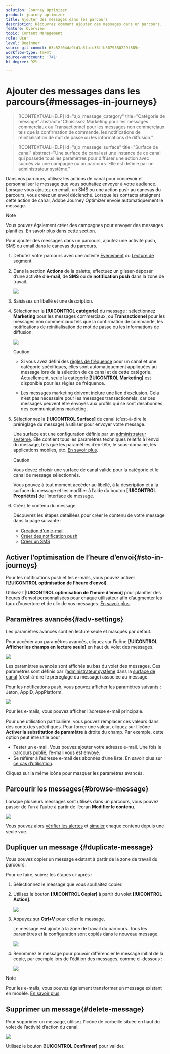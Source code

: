 ```yaml
---
solution: Journey Optimizer
product: journey optimizer
title: Ajouter des messages dans les parcours
description: Découvrez comment ajouter des messages dans un parcours.
feature: Overview
topic: Content Management
role: User
level: Beginner
source-git-commit: 63c52f04da9fd1a5fafc36ffb5079380229f885e
workflow-type: tm+mt
source-wordcount: '741'
ht-degree: 92%

---
```



# Ajouter des messages dans les parcours{#messages-in-journeys}

>[!CONTEXTUALHELP]
>id="ajo_message_category"
>title="Catégorie de message"
>abstract="Choisissez Marketing pour les messages commerciaux ou Transactionnel pour les messages non commerciaux tels que la confirmation de commande, les notifications de réinitialisation de mot de passe ou les informations de diffusion."

>[!CONTEXTUALHELP]
>id="ajo_message_surface"
>title="Surface de canal"
>abstract="Une surface de canal est une instance de ce canal qui possède tous les paramètres pour diffuser une action avec succès via une campagne ou un parcours. Elle est définie par un administrateur système."

Dans vos parcours, utilisez les actions de canal pour concevoir et personnaliser le message que vous souhaitez envoyer à votre audience. Lorsque vous ajoutez un email, un SMS ou une action push au canevas du parcours, vous créez un envoi déclenché. Lorsque les contacts atteignent cette action de canal, Adobe Journey Optimizer envoie automatiquement le message.


>[!NOTE]
>Vous pouvez également créer des campagnes pour envoyer des messages planifiés. En savoir plus dans [cette section](../campaigns/get-started-with-campaigns.md).


Pour ajouter des messages dans un parcours, ajoutez une activité push, SMS ou email dans le canevas du parcours.

1. Débutez votre parcours avec une activité [Événement](../building-journeys/general-events.md) ou [Lecture de segment](../building-journeys/read-segment.md).

1. Dans la section **Actions** de la palette, effectuez un glisser-déposer d’une activité d’**e-mail**, de **SMS** ou de **notification push** dans la zone de travail.

   ![](assets/add-a-message.png)

1. Saisissez un libellé et une description.

1. Sélectionner la **[!UICONTROL catégorie]** du message : sélectionnez **Marketing** pour les messages commerciaux, ou **Transactionnel** pour les messages non commerciaux tels que la confirmation de commande, les notifications de réinitialisation de mot de passe ou les informations de diffusion.

   ![](assets/inline-message-category.png)

   >[!CAUTION]
   >
   >* Si vous avez défini des [règles de fréquence](../configuration/frequency-rules.md) pour un canal et une catégorie spécifiques, elles sont automatiquement appliquées au message lors de la sélection de ce canal et de cette catégorie. Actuellement, seule la catégorie **[!UICONTROL Marketing]** est disponible pour les règles de fréquence.
   >
   >* Les messages marketing doivent inclure une [lien d’exclusion](../privacy/opt-out.md#opt-out-management). Cela n’est pas nécessaire pour les messages transactionnels, car ces messages peuvent être envoyés aux profils qui se sont désabonnés des communications marketing.


1. Sélectionnez la **[!UICONTROL Surface]** de canal (c’est-à-dire le préréglage du message) à utiliser pour envoyer votre message.

   Une surface est une configuration définie par un [administrateur système](../start/path/administrator.md). Elle contient tous les paramètres techniques relatifs à l’envoi du message, tels que les paramètres d’en-tête, le sous-domaine, les applications mobiles, etc. [En savoir plus](../configuration/channel-surfaces.md).

   >[!CAUTION]
   >
   >Vous devez choisir une surface de canal valide pour la catégorie et le canal de message sélectionnés.

   Vous pouvez à tout moment accéder au libellé, à la description et à la surface du message et les modifier à l’aide du bouton **[!UICONTROL Propriétés]** de l’interface de message.

1. Créez le contenu du message.

   Découvrez les étapes détaillées pour créer le contenu de votre message dans la page suivante :

   * [Création d&#39;un e-mail](create-email.md)
   * [Créer des notification push](create-push.md)
   * [Créer un SMS](create-sms.md)

## Activer l’optimisation de l’heure d’envoi{#sto-in-journeys}

Pour les notifications push et les e-mails, vous pouvez activer l’**[!UICONTROL optimisation de l’heure d’envoi]**.

Utilisez l’**[!UICONTROL optimisation de l’heure d’envoi]** pour planifier des heures d’envoi personnalisées pour chaque utilisateur afin d’augmenter les taux d’ouverture et de clic de vos messages. [En savoir plus](../messages/send-time-optimization.md).

## Paramètres avancés{#adv-settings}

Les paramètres avancés sont en lecture seule et masqués par défaut.

Pour accéder aux paramètres avancés, cliquez sur l’icône **[!UICONTROL Afficher les champs en lecture seule]** en haut du volet des messages.

![](assets/show-read-only.png)

Les paramètres avancés sont affichés au bas du volet des messages. Ces paramètres sont définis par l’[administrateur système](../start/path/administrator.md) dans la [surface de canal](../configuration/channel-surfaces.md) (c’est-à-dire le préréglage du message) associée au message.

Pour les notifications push, vous pouvez afficher les paramètres suivants : Jeton, AppID, AppPlatform.

![](assets/push-adv-parameters.png)

Pour les e-mails, vous pouvez afficher l’adresse e-mail principale.

Pour une utilisation particulière, vous pouvez remplacer ces valeurs dans des contextes spécifiques. Pour forcer une valeur, cliquez sur l’icône **Activer la substitution de paramètre** à droite du champ. Par exemple, cette option peut être utile pour :

* Tester un e-mail. Vous pouvez ajouter votre adresse e-mail. Une fois le parcours publié, l’e-mail vous est envoyé.
* Se référer à l’adresse e-mail des abonnés d’une liste. En savoir plus sur [ce cas d’utilisation](../building-journeys/message-to-subscribers-uc.md).

Cliquez sur la même icône pour masquer les paramètres avancés.

## Parcourir les messages{#browse-message}

Lorsque plusieurs messages sont utilisés dans un parcours, vous pouvez passer de l’un à l’autre à partir de l’écran **Modifier le contenu**.

![](assets/inline-messages-multi-content.png)

Vous pouvez alors [vérifier les alertes](alerts.md) et [simuler](../design/preview.md) chaque contenu depuis une seule vue.

## Dupliquer un message {#duplicate-message}

Vous pouvez copier un message existant à partir de la zone de travail du parcours.

Pour ce faire, suivez les étapes ci-après :

1. Sélectionnez le message que vous souhaitez copier.

1. Utilisez le bouton **[!UICONTROL Copier]** à partir du volet **[!UICONTROL Action]**.

   ![](assets/message-duplicate.png)

1. Appuyez sur **Ctrl+V** pour coller le message.

   Le message est ajouté à la zone de travail du parcours. Tous les paramètres et la configuration sont copiés dans le nouveau message.

   ![](assets/message-duplicated.png)

1. Renommez le message pour pouvoir différencier le message initial de la copie, par exemple lors de l’édition des messages, comme ci-dessous :

   ![](assets/multi-message.png)


>[!NOTE]
>
>Pour les e-mails, vous pouvez également transformer un message existant en modèle. [En savoir plus](../design/email-templates.md).

## Supprimer un message{#delete-message}

Pour supprimer un message, utilisez l’icône de corbeille située en haut du volet de l’activité d’action du canal.

![](assets/delete-message.png)

Utilisez le bouton **[!UICONTROL Confirmer]** pour valider.
